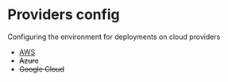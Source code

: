 # Providers config

Configuring the environment for deployments on cloud providers

- [AWS](./aws/README.md)
- <s>Azure</s>
- <s>Google Cloud</s>